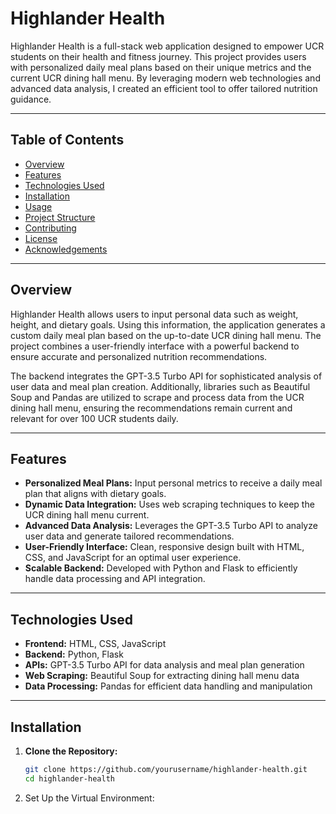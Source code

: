 # Highlander Health

Highlander Health is a full-stack web application designed to empower UCR students on their health and fitness journey. This project provides users with personalized daily meal plans based on their unique metrics and the current UCR dining hall menu. By leveraging modern web technologies and advanced data analysis, I created an efficient tool to offer tailored nutrition guidance.

---

## Table of Contents

- [Overview](#overview)
- [Features](#features)
- [Technologies Used](#technologies-used)
- [Installation](#installation)
- [Usage](#usage)
- [Project Structure](#project-structure)
- [Contributing](#contributing)
- [License](#license)
- [Acknowledgements](#acknowledgements)

---

## Overview

Highlander Health allows users to input personal data such as weight, height, and dietary goals. Using this information, the application generates a custom daily meal plan based on the up-to-date UCR dining hall menu. The project combines a user-friendly interface with a powerful backend to ensure accurate and personalized nutrition recommendations.

The backend integrates the GPT-3.5 Turbo API for sophisticated analysis of user data and meal plan creation. Additionally, libraries such as Beautiful Soup and Pandas are utilized to scrape and process data from the UCR dining hall menu, ensuring the recommendations remain current and relevant for over 100 UCR students daily.

---

## Features

- **Personalized Meal Plans:** Input personal metrics to receive a daily meal plan that aligns with dietary goals.
- **Dynamic Data Integration:** Uses web scraping techniques to keep the UCR dining hall menu current.
- **Advanced Data Analysis:** Leverages the GPT-3.5 Turbo API to analyze user data and generate tailored recommendations.
- **User-Friendly Interface:** Clean, responsive design built with HTML, CSS, and JavaScript for an optimal user experience.
- **Scalable Backend:** Developed with Python and Flask to efficiently handle data processing and API integration.

---

## Technologies Used

- **Frontend:** HTML, CSS, JavaScript
- **Backend:** Python, Flask
- **APIs:** GPT-3.5 Turbo API for data analysis and meal plan generation
- **Web Scraping:** Beautiful Soup for extracting dining hall menu data
- **Data Processing:** Pandas for efficient data handling and manipulation

---

## Installation

1. **Clone the Repository:**

   ```bash
   git clone https://github.com/yourusername/highlander-health.git
   cd highlander-health

2. Set Up the Virtual Environment:
